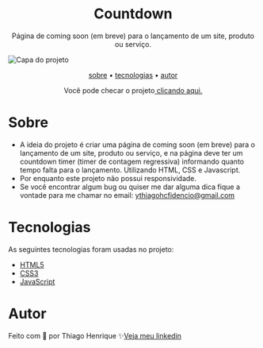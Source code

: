 <h1 align="center"> Countdown </h1>

<p align="center"> Página de coming soon (em breve) para o lançamento de um site, produto ou serviço. </p>

<img src="https://user-images.githubusercontent.com/92443688/186002619-278532e6-b584-4b98-8fcf-b11ace1e62f0.jpg" alt="Capa do projeto">

<p align="center">
    <a href="#sobre">sobre</a> •
    <a href="#tecnologias">tecnologias</a> •
    <a href="#autor">autor</a> 
</p>

<!-- <h4 align="center">🚧  This project is under construction . . .  🚧 </h4> -->

<p align="center">Você pode checar o projeto<a href="https://rocketlaunchth.netlify.app/"> clicando aqui.</a></p>

# Sobre

- A ideia do projeto é criar uma página de coming soon (em breve) para o lançamento de um site, produto ou serviço, e na página deve ter um countdown timer (timer de contagem regressiva) informando quanto tempo falta para o lançamento. Utilizando HTML, CSS e Javascript.
- Por enquanto este projeto não possui responsividade.
- Se você encontrar algum bug ou quiser me dar alguma dica fique a vontade para me chamar no email: ythiagohcfidencio@gmail.com
 
# Tecnologias

As seguintes tecnologias foram usadas no projeto:

- <a href="https://developer.mozilla.org/pt-BR/docs/Web/HTML">HTML5</a>
- <a href="https://developer.mozilla.org/pt-BR/docs/Web/CSS">CSS3</a>
- <a href="https://developer.mozilla.org/pt-BR/docs/Web/JavaScript">JavaScript</a>

# Autor

Feito com 💜 por Thiago Henrique ✨<a href="https://www.linkedin.com/in/thiago-fid%C3%AAncio-a24578224/">Veja meu linkedin</a>
